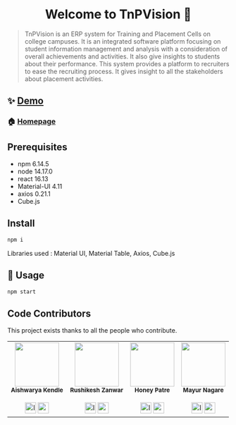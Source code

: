 <h1 align="center">Welcome to TnPVision 👋</h1>
<!-- <p align="center">
  <img src="https://img.shields.io/npm/v/readme-md-generator.svg?orange=blue" />
  <a href="https://www.npmjs.com/package/readme-md-generator">
    <img alt="downloads" src="https://img.shields.io/npm/dm/readme-md-generator.svg?color=blue" target="_blank" />
  </a>
  <a href="https://github.com/kefranabg/readme-md-generator/blob/master/LICENSE">
    <img alt="License: MIT" src="https://img.shields.io/badge/license-MIT-yellow.svg" target="_blank" />
  </a>
  <a href="https://codecov.io/gh/kefranabg/readme-md-generator">
    <img src="https://codecov.io/gh/kefranabg/readme-md-generator/branch/master/graph/badge.svg" />
  </a>
  <a href="https://github.com/frinyvonnick/gitmoji-changelog">
    <img src="https://img.shields.io/badge/changelog-gitmoji-brightgreen.svg" alt="gitmoji-changelog">
  </a>
  <a href="https://twitter.com/FranckAbgrall">
    <img alt="Twitter: FranckAbgrall" src="https://img.shields.io/twitter/follow/FranckAbgrall.svg?style=social" target="_blank" />
  </a>
</p> -->

> TnPVision is an ERP system for Training and Placement Cells on college campuses. It is an integrated software platform focusing on student information management and analysis with a consideration of overall achievements and activities. It also give insights to students about their performance. This system provides a platform to recruiters to ease the recruiting process. It gives insight to all the stakeholders about placement activities.

## ✨ [Demo](https://drive.google.com/file/d/1ILz1c6gFZJMhHwDQfRm8lMDnw63EjH1K/view?usp=sharing)

### 🏠 [Homepage](https://github.com/SocioDroid/TnPVision)

## Prerequisites

- npm 6.14.5
- node 14.17.0
- react 16.13
- Material-UI 4.11
- axios 0.21.1
- Cube.js 

## Install

```sh
npm i
```
Libraries used : Material UI, Material Table, Axios, Cube.js

## 🚀 Usage

```sh
npm start
```


## Code Contributors

This project exists thanks to all the people who contribute. 
<!-- [[Contribute](CONTRIBUTING.md)]. -->
<!-- <a href="https://github.com/SocioDroid/TnPVision/graphs/contributors"><img src="https://opencollective.com/readme-md-generator/contributors.svg?width=890&button=false" /></a>
 -->
<!-- <a href="https://github.com/SocioDroid/TnPVision/graphs/contributors">
  <img src="https://contrib.rocks/image?repo=SocioDroid/TnPVision" />
</a> -->
<table>
  <tr>
    <td align="center">
      <img src="https://avatars.githubusercontent.com/u/47445489?v=4?s=100" width="100px;" alt=""/><br />
      <sub><b>Aishwarya Kendle</b></sub><br /><br />
      <a href="https://www.linkedin.com/in/aishwarya-kendle/"><img src="https://camo.githubusercontent.com/c8a9c5b414cd812ad6a97a46c29af67239ddaeae08c41724ff7d945fb4c047e5/68747470733a2f2f6564656e742e6769746875622e696f2f537570657254696e7949636f6e732f696d616765732f7376672f6c696e6b6564696e2e737667" width="25px" height="25px" alt="linkedin"></a>
      <a href="mailto:aishkendle6999@gmail.com"><img src="https://camo.githubusercontent.com/4a3dd8d10a27c272fd04b2ce8ed1a130606f95ea6a76b5e19ce8b642faa18c27/68747470733a2f2f6564656e742e6769746875622e696f2f537570657254696e7949636f6e732f696d616765732f7376672f676d61696c2e737667" width="25px" height="25px" alt="gmail"></a>
    </td>
    <td align="center">
      <img src="https://avatars.githubusercontent.com/u/38778340?v=4?s=100" width="100px;" alt=""/><br />
      <sub><b>Rushikesh Zanwar</b></sub><br /><br />
      <a href="https://www.linkedin.com/in/rushikesh-zanwar/"><img src="https://camo.githubusercontent.com/c8a9c5b414cd812ad6a97a46c29af67239ddaeae08c41724ff7d945fb4c047e5/68747470733a2f2f6564656e742e6769746875622e696f2f537570657254696e7949636f6e732f696d616765732f7376672f6c696e6b6564696e2e737667" width="25px" height="25px" alt="linkedin"></a>
      <a href="mailto:zrushi24@gmail.com"><img src="https://camo.githubusercontent.com/4a3dd8d10a27c272fd04b2ce8ed1a130606f95ea6a76b5e19ce8b642faa18c27/68747470733a2f2f6564656e742e6769746875622e696f2f537570657254696e7949636f6e732f696d616765732f7376672f676d61696c2e737667" width="25px" height="25px" alt="gmail"></a>
    </td>
    <td align="center">
      <img src="https://avatars.githubusercontent.com/u/53349141?v=4?s=100" width="100px;" alt=""/><br />
      <sub><b>Honey Patre</b></sub><br /><br />
      <a href="https://www.linkedin.com/in/honey-patre/"><img src="https://camo.githubusercontent.com/c8a9c5b414cd812ad6a97a46c29af67239ddaeae08c41724ff7d945fb4c047e5/68747470733a2f2f6564656e742e6769746875622e696f2f537570657254696e7949636f6e732f696d616765732f7376672f6c696e6b6564696e2e737667" width="25px" height="25px" alt="linkedin"></a>
      <a href="mailto:honeypatre019@gmail.com"><img src="https://camo.githubusercontent.com/4a3dd8d10a27c272fd04b2ce8ed1a130606f95ea6a76b5e19ce8b642faa18c27/68747470733a2f2f6564656e742e6769746875622e696f2f537570657254696e7949636f6e732f696d616765732f7376672f676d61696c2e737667" width="25px" height="25px" alt="gmail"></a>
    </td> 
    <td align="center">
      <img src="https://avatars.githubusercontent.com/u/52483736?v=4?s=100" width="100px;" alt=""/><br />
      <sub><b>Mayur Nagare</b></sub><br /><br />
      <a href="https://www.linkedin.com/in/mayurnagare/"><img src="https://camo.githubusercontent.com/c8a9c5b414cd812ad6a97a46c29af67239ddaeae08c41724ff7d945fb4c047e5/68747470733a2f2f6564656e742e6769746875622e696f2f537570657254696e7949636f6e732f696d616765732f7376672f6c696e6b6564696e2e737667" width="25px" height="25px" alt="linkedin"></a>
      <a href="mailto:mayurnagre22@gmail.com"><img src="https://camo.githubusercontent.com/4a3dd8d10a27c272fd04b2ce8ed1a130606f95ea6a76b5e19ce8b642faa18c27/68747470733a2f2f6564656e742e6769746875622e696f2f537570657254696e7949636f6e732f696d616765732f7376672f676d61696c2e737667" width="25px" height="25px" alt="gmail"></a>
    </td>
 </tr>
</table>
